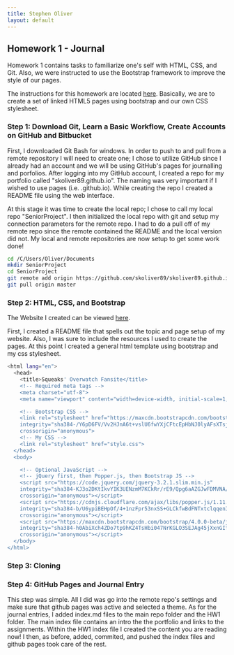 ```yaml
---
title: Stephen Oliver
layout: default
---
```

## Homework 1 - Journal

Homework 1 contains tasks to familiarize one's self with HTML, CSS, and Git. Also, we were instructed
to use the Bootstrap framework to improve the style of our pages.

The instructions for this homework are located [here](http://www.wou.edu/~morses/classes/cs46x/assignments/HW1.html). Basically, we are to create a set of linked HTML5 pages using bootstrap and our own CSS stylesheet.

### Step 1: Download Git, Learn a Basic Workflow, Create Accounts on GitHub and Bitbucket

First, I downloaded Git Bash for windows. In order to push to and pull from a remote repository I will need to create one; I chose to utilize GitHub since I already had an account and we will be using GitHub's pages for journalling and porfolios. After logging into my GitHub account, I created a repo for my portfolio called "skoliver89.github.io". The naming was very important if I wished to use pages (i.e. <somename>.github.io). While creating the repo I created a README file using the web interface.

At this stage it was time to create the local repo; I chose to call my local repo 
"SeniorProject". I then initialized the local repo with git and setup my connection parameters for the remote repo. I had to do a pull off of my remote repo since the remote contained the README and the local version did not. My local and remote repositories are now setup to get some work done!
```bash
cd /C/Users/Oliver/Documents
mkdir SeniorProject
cd SeniorProject
git remote add origin https://github.com/skoliver89/skoliver89.github.io
git pull origin master
```

### Step 2: HTML, CSS, and Bootstrap

The Website I created can be viewed [here](https://skoliver89.github.io/CS460/HW1/hw1.html).

First, I created a README file that spells out the topic and page setup of my website. 
Also, I was sure to include the resources I used to create the pages.
At this point I created a general html template using bootstrap and my css stylesheet.

```bash
<html lang="en">
  <head>
    <title>Squeaks' Overwatch Fansite</title>
    <!-- Required meta tags -->
    <meta charset="utf-8">
    <meta name="viewport" content="width=device-width, initial-scale=1, shrink-to-fit=no">

    <!-- Bootstrap CSS -->
    <link rel="stylesheet" href="https://maxcdn.bootstrapcdn.com/bootstrap/4.0.0-beta/css/bootstrap.min.css" 
    integrity="sha384-/Y6pD6FV/Vv2HJnA6t+vslU6fwYXjCFtcEpHbNJ0lyAFsXTsjBbfaDjzALeQsN6M" 
    crossorigin="anonymous">
    <!-- My CSS -->
    <link rel="stylesheet" href="style.css">
  </head>
  <body>

    <!-- Optional JavaScript -->
    <!-- jQuery first, then Popper.js, then Bootstrap JS -->
    <script src="https://code.jquery.com/jquery-3.2.1.slim.min.js" 
    integrity="sha384-KJ3o2DKtIkvYIK3UENzmM7KCkRr/rE9/Qpg6aAZGJwFDMVNA/GpGFF93hXpG5KkN" 
    crossorigin="anonymous"></script>
    <script src="https://cdnjs.cloudflare.com/ajax/libs/popper.js/1.11.0/umd/popper.min.js" 
    integrity="sha384-b/U6ypiBEHpOf/4+1nzFpr53nxSS+GLCkfwBdFNTxtclqqenISfwAzpKaMNFNmj4" 
    crossorigin="anonymous"></script>
    <script src="https://maxcdn.bootstrapcdn.com/bootstrap/4.0.0-beta/js/bootstrap.min.js" 
    integrity="sha384-h0AbiXch4ZDo7tp9hKZ4TsHbi047NrKGLO3SEJAg45jXxnGIfYzk4Si90RDIqNm1" 
    crossorigin="anonymous"></script>
  </body>
</html>
```

### Step 3: Cloning


### Step 4: GitHub Pages and Journal Entry

This step was simple. All I did was go into the remote repo's settings and make sure that github pages was active and selected a theme. As for the journal entries, I added index.md files to the main repo folder and the HW1 folder. The main index file contains an intro the the portfolio and links to the assignments. Within the HW1 index file I created the content you are reading now! I then, as before, added, commited, and pushed the index files and github pages took care of the rest.